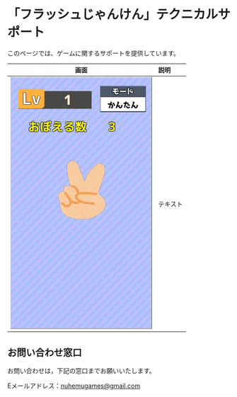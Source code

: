 # 「フラッシュじゃんけん」テクニカルサポート

このページでは、ゲームに関するサポートを提供しています。

| 画面 | 説明 |
| :---: | :--- |
| <img src="https://github.com/NuhemuGames/TechnicalSupport/blob/main/docs/FlashRPC/imgs/screenshot1.png?raw=true" width="320px"> | テキスト |

## お問い合わせ窓口

お問い合わせは，下記の窓口までお願いいたします。

Eメールアドレス：nuhemugames@gmail.com